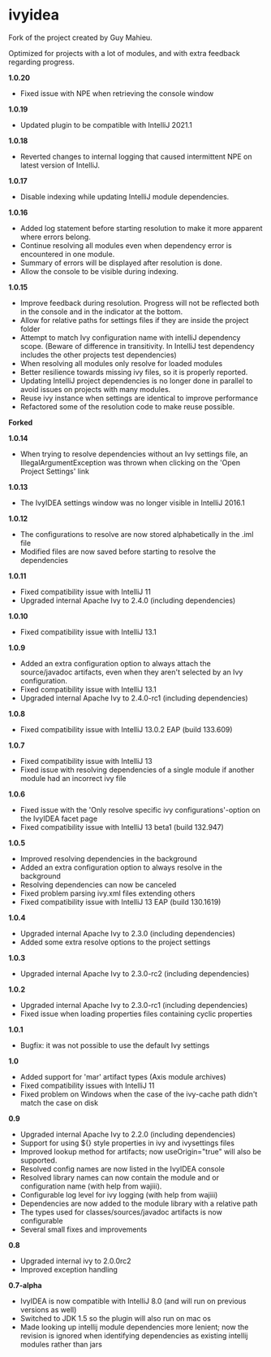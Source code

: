 # ivyidea

Fork of the project created by Guy Mahieu. 

Optimized for projects with a lot of modules, and with extra feedback regarding progress.

<strong>1.0.20</strong>
<ul>
    <li>Fixed issue with NPE when retrieving the console window</li>
</ul>
<strong>1.0.19</strong>
<ul>
    <li>Updated plugin to be compatible with IntelliJ 2021.1</li>
</ul>
<strong>1.0.18</strong>
<ul>
    <li>Reverted changes to internal logging that caused intermittent NPE on latest version of IntelliJ.</li>
</ul>
<strong>1.0.17</strong>
<ul>
    <li>Disable indexing while updating IntelliJ module dependencies.</li>
</ul>
<strong>1.0.16</strong>
<ul>
    <li>Added log statement before starting resolution to make it more apparent where errors belong.</li>
    <li>Continue resolving all modules even when dependency error is encountered in one module.</li>
    <li>Summary of errors will be displayed after resolution is done.</li>
    <li>Allow the console to be visible during indexing.</li>
</ul>
<strong>1.0.15</strong>
<ul>
    <li>Improve feedback during resolution. Progress will not be reflected both in the console and in the indicator at the bottom.</li>
    <li>Allow for relative paths for settings files if they are inside the project folder</li>
    <li>Attempt to match Ivy configuration name with intelliJ dependency scope. (Beware of difference in transitivity. In IntelliJ test dependency includes the other projects test dependencies)</li>
    <li>When resolving all modules only resolve for loaded modules</li>
    <li>Better resilience towards missing ivy files, so it is properly reported.</li>
    <li>Updating IntelliJ project dependencies is no longer done in parallel to avoid issues on projects with many modules.</li>
    <li>Reuse ivy instance when settings are identical to improve performance</li>
    <li>Refactored some of the resolution code to make reuse possible.</li>
</ul>

<strong>Forked</strong>

<strong>1.0.14</strong>
<ul>
    <li>When trying to resolve dependencies without an Ivy settings file, an IllegalArgumentException 
        was thrown when clicking on the 'Open Project Settings' link</li>
</ul>
<strong>1.0.13</strong>
<ul>
    <li>The IvyIDEA settings window was no longer visible in IntelliJ 2016.1</li>
</ul>
<strong>1.0.12</strong>
<ul>
    <li>The configurations to resolve are now stored alphabetically in the .iml file</li>
    <li>Modified files are now saved before starting to resolve the dependencies</li>
</ul>
<strong>1.0.11</strong>
<ul>
    <li>Fixed compatibility issue with IntelliJ 11</li>
    <li>Upgraded internal Apache Ivy to 2.4.0 (including dependencies)</li>
</ul>
<strong>1.0.10</strong>
<ul>
    <li>Fixed compatibility issue with IntelliJ 13.1</li>
</ul>
<strong>1.0.9</strong>
<ul>
    <li>Added an extra configuration option to always attach the source/javadoc artifacts, even when
        they aren't selected by an Ivy configuration.</li>
    <li>Fixed compatibility issue with IntelliJ 13.1</li>
    <li>Upgraded internal Apache Ivy to 2.4.0-rc1 (including dependencies)</li>
</ul>
<strong>1.0.8</strong>
<ul>
    <li>Fixed compatibility issue with IntelliJ 13.0.2 EAP (build 133.609)</li>
</ul>
<strong>1.0.7</strong>
<ul>
    <li>Fixed compatibility issue with IntelliJ 13</li>
    <li>Fixed issue with resolving dependencies of a single module if another module had an incorrect ivy file</li>
</ul>
<strong>1.0.6</strong>
<ul>
    <li>Fixed issue with the 'Only resolve specific ivy configurations'-option on the IvyIDEA facet page</li>
    <li>Fixed compatibility issue with IntelliJ 13 beta1 (build 132.947)</li>
</ul>
<strong>1.0.5</strong>
<ul>
    <li>Improved resolving dependencies in the background</li>
    <li>Added an extra configuration option to always resolve in the background</li>
    <li>Resolving dependencies can now be canceled</li>
    <li>Fixed problem parsing ivy.xml files extending others</li>
    <li>Fixed compatibility issue with IntelliJ 13 EAP (build 130.1619)</li>
</ul>
<strong>1.0.4</strong>
<ul>
    <li>Upgraded internal Apache Ivy to 2.3.0 (including dependencies)</li>
    <li>Added some extra resolve options to the project settings</li>
</ul>
<strong>1.0.3</strong>
<ul>
    <li>Upgraded internal Apache Ivy to 2.3.0-rc2 (including dependencies)</li>
</ul>
<strong>1.0.2</strong>
<ul>
    <li>Upgraded internal Apache Ivy to 2.3.0-rc1 (including dependencies)</li>
    <li>Fixed issue when loading properties files containing cyclic properties</li>
</ul>
<strong>1.0.1</strong>
<ul>
    <li>Bugfix: it was not possible to use the default Ivy settings</li>
</ul>
<strong>1.0</strong>
<ul>
    <li>Added support for 'mar' artifact types (Axis module archives)</li>
    <li>Fixed compatibility issues with IntelliJ 11</li>
    <li>Fixed problem on Windows when the case of the ivy-cache path didn't match the case on disk</li>
</ul>
<strong>0.9</strong>
<ul>
    <li>Upgraded internal Apache Ivy to 2.2.0 (including dependencies)</li>
    <li>Support for using ${} style properties in ivy and ivysettings files</li>
    <li>Improved lookup method for artifacts; now useOrigin="true" will also be supported.</li>
    <li>Resolved config names are now listed in the IvyIDEA console</li>
    <li>Resolved library names can now contain the module and or configuration name (with help from wajiii).</li>
    <li>Configurable log level for ivy logging (with help from wajiii)</li>
    <li>Dependencies are now added to the module library with a relative path</li>
    <li>The types used for classes/sources/javadoc artifacts is now configurable</li>
    <li>Several small fixes and improvements</li>
</ul>
<strong>0.8</strong>
<ul>
    <li>Upgraded internal ivy to 2.0.0rc2</li>
    <li>Improved exception handling</li>
</ul>
<strong>0.7-alpha</strong>
<ul>
    <li>IvyIDEA is now compatible with IntelliJ 8.0 (and will run on previous versions as well)</li>
    <li>Switched to JDK 1.5 so the plugin will also run on mac os</li>
    <li>Made looking up intellij module dependencies more lenient; now the revision is ignored when
        identifying dependencies as existing intellij modules rather than jars</li>
</ul>
        